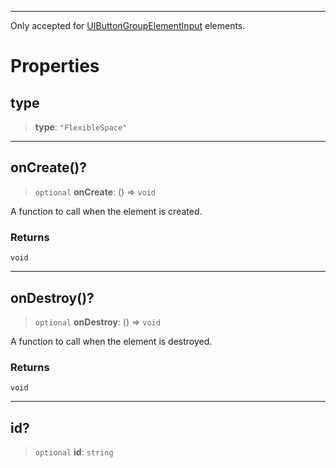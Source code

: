 ***

Only accepted for [UIButtonGroupElementInput](UIButtonGroupElementInput.md) elements.

# Properties

## type

> **type**: `"FlexibleSpace"`

***

## onCreate()?

> `optional` **onCreate**: () => `void`

A function to call when the element is created.

### Returns

`void`

***

## onDestroy()?

> `optional` **onDestroy**: () => `void`

A function to call when the element is destroyed.

### Returns

`void`

***

## id?

> `optional` **id**: `string`
